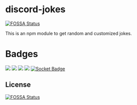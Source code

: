 # discord-jokes
[![FOSSA Status](https://app.fossa.io/api/projects/git%2Bgithub.com%2FZaid-maker%2Fdiscord-jokes.svg?type=shield)](https://app.fossa.io/projects/git%2Bgithub.com%2FZaid-maker%2Fdiscord-jokes?ref=badge_shield)

This is an npm module to get random and customized jokes.
# Badges
![](https://img.shields.io/npm/v/discord-jokes)
![](https://img.shields.io/npm/dw/discord-jokes)
![](https://img.shields.io/npm/collaborators/discord-jokes)
![](https://img.shields.io/npm/l/discord-jokes)
[![Socket Badge](https://socket.dev/api/badge/npm/package/discord-jokes)](https://socket.dev/npm/package/discord-jokes)


## License
[![FOSSA Status](https://app.fossa.io/api/projects/git%2Bgithub.com%2FZaid-maker%2Fdiscord-jokes.svg?type=large)](https://app.fossa.io/projects/git%2Bgithub.com%2FZaid-maker%2Fdiscord-jokes?ref=badge_large)

